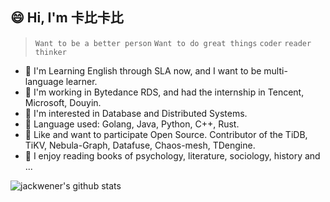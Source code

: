## 😄 Hi, I'm 卡比卡比

> `Want to be a better person`
> `Want to do great things`
> `coder` `reader` `thinker` 

- :musical_score: I'm Learning English through SLA now, and I want to be multi-language learner.
- :crown: I'm working in Bytedance RDS, and had the internship in Tencent, Microsoft, Douyin.
- :beer: I'm interested in Database and Distributed Systems.
- :fish_cake: Language used: Golang, Java, Python, C++, Rust.
- :rice_cracker: Like and want to participate Open Source. Contributor of the TiDB, TiKV, Nebula-Graph, Datafuse, Chaos-mesh, TDengine.
- :shaved_ice: I enjoy reading books of psychology, literature, sociology, history and ...

![jackwener's github stats](https://github-readme-stats.vercel.app/api?username=jackwener)
